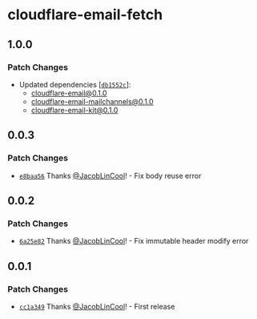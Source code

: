 # cloudflare-email-fetch

## 1.0.0

### Patch Changes

-   Updated dependencies [[`db1552c`](https://github.com/JacobLinCool/cloudflare-email-kit/commit/db1552c763413440998a9089de48c8c94404c89e)]:
    -   cloudflare-email@0.1.0
    -   cloudflare-email-mailchannels@0.1.0
    -   cloudflare-email-kit@0.1.0

## 0.0.3

### Patch Changes

-   [`e8baa56`](https://github.com/JacobLinCool/cloudflare-email-kit/commit/e8baa5649ff1e35f421e685a9dc51911ba04d3c9) Thanks [@JacobLinCool](https://github.com/JacobLinCool)! - Fix body reuse error

## 0.0.2

### Patch Changes

-   [`6a25e82`](https://github.com/JacobLinCool/cloudflare-email-kit/commit/6a25e82512e608cebfc03f8946df3347af2de5f5) Thanks [@JacobLinCool](https://github.com/JacobLinCool)! - Fix immutable header modify error

## 0.0.1

### Patch Changes

-   [`cc1a349`](https://github.com/JacobLinCool/cloudflare-email-kit/commit/cc1a3491075e26f2ee3dfd15d44b904d62459539) Thanks [@JacobLinCool](https://github.com/JacobLinCool)! - First release
